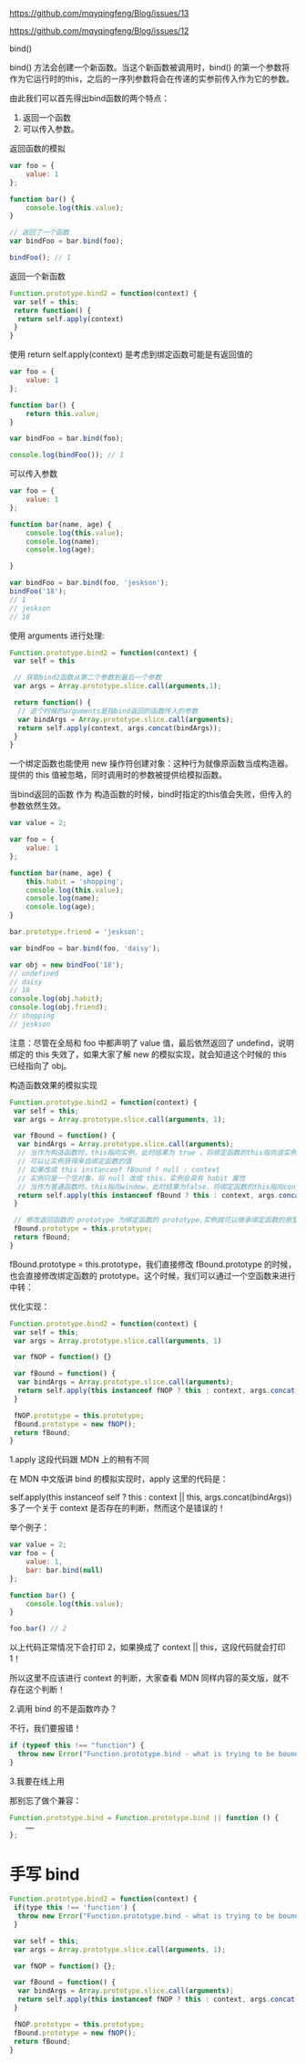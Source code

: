 https://github.com/mqyqingfeng/Blog/issues/13

https://github.com/mqyqingfeng/Blog/issues/12

bind() 

bind() 方法会创建一个新函数。当这个新函数被调用时，bind() 的第一个参数将作为它运行时的this，之后的一序列参数将会在传递的实参前传入作为它的参数。

由此我们可以首先得出bind函数的两个特点：

1. 返回一个函数
2. 可以传入参数。

返回函数的模拟

```js
var foo = {
    value: 1
};

function bar() {
    console.log(this.value);
}

// 返回了一个函数
var bindFoo = bar.bind(foo); 

bindFoo(); // 1
```

返回一个新函数

```js
Function.prototype.bind2 = function(context) {
 var self = this;
 return function() {
  return self.apply(context)
 }
}
```

使用 return self.apply(context) 是考虑到绑定函数可能是有返回值的

```js
var foo = {
    value: 1
};

function bar() {
	return this.value;
}

var bindFoo = bar.bind(foo);

console.log(bindFoo()); // 1
```

可以传入参数

```js
var foo = {
    value: 1
};

function bar(name, age) {
    console.log(this.value);
    console.log(name);
    console.log(age);

}

var bindFoo = bar.bind(foo, 'jeskson');
bindFoo('18');
// 1
// jeskson
// 18
```

使用 arguments 进行处理:

```js
Function.prototype.bind2 = function(context) {
 var self = this

 // 获取bind2函数从第二个参数到最后一个参数
 var args = Array.prototype.slice.call(arguments,1);

 return function() {
  // 这个时候的arguments是指bind返回的函数传入的参数
  var bindArgs = Array.prototype.slice.call(arguments);
  return self.apply(context, args.concat(bindArgs));
 }
}
```

一个绑定函数也能使用 new 操作符创建对象：这种行为就像原函数当成构造器。提供的 this 值被忽略，同时调用时的参数被提供给模拟函数。

当bind返回的函数 作为 构造函数的时候，bind时指定的this值会失败，但传入的参数依然生效。

```js
var value = 2;

var foo = {
    value: 1
};

function bar(name, age) {
    this.habit = 'shopping';
    console.log(this.value);
    console.log(name);
    console.log(age);
}

bar.prototype.friend = 'jeskson';

var bindFoo = bar.bind(foo, 'daisy');

var obj = new bindFoo('18');
// undefined
// daisy
// 18
console.log(obj.habit);
console.log(obj.friend);
// shopping
// jeskson
```

注意：尽管在全局和 foo 中都声明了 value 值，最后依然返回了 undefind，说明绑定的 this 失效了，如果大家了解 new 的模拟实现，就会知道这个时候的 this 已经指向了 obj。

构造函数效果的模拟实现

```js
Function.prototype.bind2 = function(context) {
 var self = this;
 var args = Array.prototype.slice.call(arguments, 1);

 var fBound = function() {
  var bindArgs = Array.prototype.slice.call(arguments);
  // 当作为构造函数时，this指向实例，此时结果为 true ，将绑定函数的this指向该实例
  // 可以让实例获得来自绑定函数的值
  // 如果改成 this instanceof fBound ? null : context
  // 实例只是一个空对象，将 null 改成 this，实例会具有 habit 属性
  // 当作为普通函数时，this指向window，此时结果为false，将绑定函数的this指向context
  return self.apply(this instanceof fBound ? this : context, args.concat(bindArgs));
 }

 // 修改返回函数的 prototype 为绑定函数的 prototype,实例就可以继承绑定函数的原型中的值
 fBound.prototype = this.prototype;
 return fBound;
}
```

fBound.prototype = this.prototype，我们直接修改 fBound.prototype 的时候，也会直接修改绑定函数的 prototype。这个时候，我们可以通过一个空函数来进行中转：

优化实现：

```js
Function.prototype.bind2 = function(context) {
 var self = this;
 var args = Array.prototype.slice.call(arguments, 1)

 var fNOP = function() {}

 var fBound = function() {
  var bindArgs = Array.prototype.slice.call(arguments);
  return self.apply(this instanceof fNOP ? this : context, args.concat(bindArgs))
 }

 fNOP.prototype = this.prototype;
 fBound.prototype = new fNOP();
 return fBound;
}
```

1.apply 这段代码跟 MDN 上的稍有不同

在 MDN 中文版讲 bind 的模拟实现时，apply 这里的代码是：

self.apply(this instanceof self ? this : context || this, args.concat(bindArgs))
多了一个关于 context 是否存在的判断，然而这个是错误的！

举个例子：

```js
var value = 2;
var foo = {
    value: 1,
    bar: bar.bind(null)
};

function bar() {
    console.log(this.value);
}

foo.bar() // 2
```

以上代码正常情况下会打印 2，如果换成了 context || this，这段代码就会打印 1！

所以这里不应该进行 context 的判断，大家查看 MDN 同样内容的英文版，就不存在这个判断！

2.调用 bind 的不是函数咋办？

不行，我们要报错！

```js
if (typeof this !== "function") {
  throw new Error("Function.prototype.bind - what is trying to be bound is not callable");
}
```

3.我要在线上用

那别忘了做个兼容：

```js
Function.prototype.bind = Function.prototype.bind || function () {
    ……
};
```

# 手写 bind

```js
Function.prototype.bind2 = function(context) {
 if(type this !== 'function') {
  throw new Error("Function.prototype.bind - what is trying to be bound is not callable");
 }

 var self = this;
 var args = Array.prototype.slice.call(arguments, 1);

 var fNOP = function() {};

 var fBound = function() {
  var bindArgs = Array.prototype.slice.call(arguments);
  return self.apply(this instanceof fNOP ? this : context, args.concat(bindArgs));
 }

 fNOP.prototype = this.prototype;
 fBound.prototype = new fNOP();
 return fBound;
}
```




